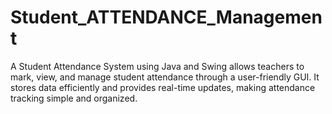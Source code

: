 # Student_ATTENDANCE_Management
A Student Attendance System using Java and Swing allows teachers to mark, view, and manage student attendance through a user-friendly GUI. It stores data efficiently and provides real-time updates, making attendance tracking simple and organized.
